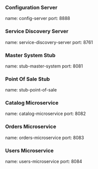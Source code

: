 ### Configuration Server
name: config-server
port: 8888

### Service Discovery Server
name: service-discovery-server
port: 8761

### Master System Stub
name: stub-master-system
port: 8081

### Point Of Sale Stub
name: stub-point-of-sale

### Catalog Microservice
name: catalog-microservice
port: 8082

### Orders Microservice
name: orders-microservice
port: 8083

### Users Microservice
name: users-microservice
port: 8084
